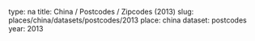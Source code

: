 type: na
title: China / Postcodes / Zipcodes (2013)
slug: places/china/datasets/postcodes/2013
place: china
dataset: postcodes
year: 2013

